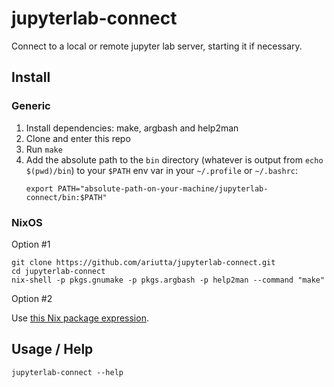 # jupyterlab-connect

Connect to a local or remote jupyter lab server, starting it if necessary.

## Install

### Generic

1. Install dependencies: make, argbash and help2man
2. Clone and enter this repo
3. Run `make`
4. Add the absolute path to the `bin` directory (whatever is output from `echo $(pwd)/bin`) to your `$PATH` env var in your `~/.profile` or `~/.bashrc`:
   ```
   export PATH="absolute-path-on-your-machine/jupyterlab-connect/bin:$PATH"
   ```

### NixOS

Option #1

```
git clone https://github.com/ariutta/jupyterlab-connect.git
cd jupyterlab-connect
nix-shell -p pkgs.gnumake -p pkgs.argbash -p help2man --command "make"
```

Option #2

Use [this Nix package expression](https://github.com/ariutta/mynixpkgs/blob/master/jupyterlab-connect/default.nix).

## Usage / Help

```
jupyterlab-connect --help
```
